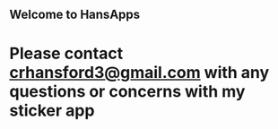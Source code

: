 ## Welcome to HansApps

# Please contact crhansford3@gmail.com with any questions or concerns with my sticker app
